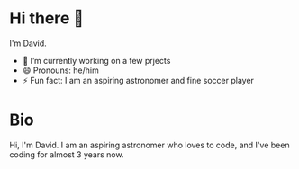 # Hi there 👋

I'm David.

- 🔭 I’m currently working on a few prjects
- 😄 Pronouns: he/him
- ⚡ Fun fact: I am an aspiring astronomer and fine soccer player

# Bio

Hi, I'm David. I am an aspiring astronomer who loves to code, and I've been coding for almost 3 years now.
